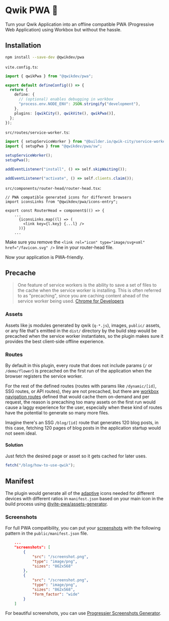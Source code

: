 # Qwik PWA 📱

Turn your Qwik Application into an offline compatible PWA (Progressive Web Application) using Workbox but without the hassle.

## Installation

```sh
npm install --save-dev @qwikdev/pwa
```

`vite.config.ts`:

```ts
import { qwikPwa } from "@qwikdev/pwa";

export default defineConfig(() => {
  return {
    define: {
      // (optional) enables debugging in workbox
      "process.env.NODE_ENV": JSON.stringify("development"),
    },
    plugins: [qwikCity(), qwikVite(), qwikPwa()],
  };
});
```

`src/routes/service-worker.ts`:

```ts
import { setupServiceWorker } from "@builder.io/qwik-city/service-worker";
import { setupPwa } from "@qwikdev/pwa/sw";

setupServiceWorker();
setupPwa();

addEventListener("install", () => self.skipWaiting());

addEventListener("activate", () => self.clients.claim());
```

`src/components/router-head/router-head.tsx`:

```tsx
// PWA compatible generated icons for different browsers
import iconsLinks from "@qwikdev/pwa/icons-entry";

export const RouterHead = component$(() => {
    ...
      {iconsLinks.map((l) => (
        <link key={l.key} {...l} />
      ))}
    ...
```

Make sure you remove the `<link rel="icon" type="image/svg+xml" href="/favicon.svg" />` line in your router-head file.

Now your application is PWA-friendly.

## Precache

> One feature of service workers is the ability to save a set of files to the cache when the service worker is installing. This is often referred to as "precaching", since you are caching content ahead of the service worker being used. [Chrome for Developers](https://developer.chrome.com/docs/workbox/modules/workbox-precaching/)

### Assets

Assets like js modules generated by qwik (`q-*.js`), images, `public/` assets, or any file that's emitted in the `dist/` directory by the build step would be precached when the service worker instantiates, so the plugin makes sure it provides the best client-side offline experience.

### Routes

By default in this plugin, every route that does not include params (`/` or `/demo/flower`) is precached on the first run of the application when the browser registers the service worker.

For the rest of the defined routes (routes with params like `/dynamic/[id]`, SSG routes, or API routes), they are not precached, but there are [workbox navigation routes](https://developer.chrome.com/docs/workbox/modules/workbox-routing) defined that would cache them on-demand and per request, the reason is precaching too many assets on the first run would cause a laggy experience for the user, especially when these kind of routes have the potential to generate so many more files.

Imagine there's an SSG `/blog/[id]` route that generates 120 blog posts, in this case, fetching 120 pages of blog posts in the application startup would not seem ideal.

#### Solution

Just fetch the desired page or asset so it gets cached for later uses.

```ts
fetch("/blog/how-to-use-qwik");
```

## Manifest

The plugin would generate all of the [adaptive](https://web.dev/articles/maskable-icon) icons needed for different devices with different ratios in `manifest.json` based on your main icon in the build process using [@vite-pwa/assets-generator](https://vite-pwa-org.netlify.app/assets-generator/api.html#api).

### Screenshots

For full PWA compatibility, you can put your [screenshots](https://developer.mozilla.org/en-US/docs/Web/Manifest/screenshots) with the following pattern in the `public/manifest.json` file.

```json
    ...
    "screenshots": [
        {
            "src": "/screenshot.png",
            "type": "image/png",
            "sizes": "862x568"
        },
        {
            "src": "/screenshot.png",
            "type": "image/png",
            "sizes": "862x568",
            "form_factor": "wide"
        }
    ]
```

For beautiful screenshots, you can use [Progressier Screenshots Generator](https://progressier.com/pwa-screenshots-generator).
